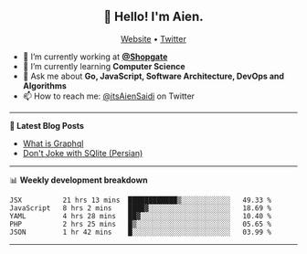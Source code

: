 <h2 align="center">👋 Hello! I'm Aien.</h2>
<p align="center">
  <a href="https://aien.me">Website</a> •
  <a href="https://twitter.com/itsAienSaidi">Twitter</a>
</p>


- 🔭 I’m currently working at **[@Shopgate](https://github.com/shopgate)**
- 🌱 I’m currently learning **Computer Science**
- 💬 Ask me about **Go, JavaScript, Software Architecture, DevOps and Algorithms**
- 📫 How to reach me: [@itsAienSaidi](https://twitter.com/itsAienSaidi) on Twitter

-------

**📝 Latest Blog Posts**

<!-- BLOG-POST-LIST:START -->
- [What is Graphql](https://aien.me/blog/what-is-graphql)
- [Don't Joke with SQlite (Persian)](https://fa.aien.me/با-sqlite-شوخی-نکنیم/)
<!-- BLOG-POST-LIST:END -->

-------

📊 **Weekly development breakdown**
<!--START_SECTION:waka-->
```text
JSX          21 hrs 13 mins  ████████████▒░░░░░░░░░░░░   49.33 % 
JavaScript   8 hrs 2 mins    ████▓░░░░░░░░░░░░░░░░░░░░   18.69 % 
YAML         4 hrs 28 mins   ██▓░░░░░░░░░░░░░░░░░░░░░░   10.40 % 
PHP          2 hrs 25 mins   █▒░░░░░░░░░░░░░░░░░░░░░░░   05.65 % 
JSON         1 hr 42 mins    █░░░░░░░░░░░░░░░░░░░░░░░░   03.99 % 
```
<!--END_SECTION:waka-->

-------
